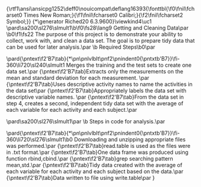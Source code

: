 {\rtf1\ansi\ansicpg1252\deff0\nouicompat\deflang16393{\fonttbl{\f0\fnil\fcharset0 Times New Roman;}{\f1\fnil\fcharset0 Calibri;}{\f2\fnil\fcharset2 Symbol;}}
{\*\generator Riched20 6.3.9600}\viewkind4\uc1 
\pard\sa200\sl276\slmult1\b\f0\fs28\lang9 Getting and Cleaning Data\par
\b0\f1\fs22 The purpose of this project is to demonstrate your ability to collect, work with, and clean a data set. The goal is to prepare tidy data that can be used for later analysis.\par
\b Required Steps\b0\par

\pard{\pntext\f2\'B7\tab}{\*\pn\pnlvlblt\pnf2\pnindent0{\pntxtb\'B7}}\fi-360\li720\sl240\slmult1 Merges the training and the test sets to create one data set.\par
{\pntext\f2\'B7\tab}Extracts only the measurements on the mean and standard deviation for each measurement. \par
{\pntext\f2\'B7\tab}Uses descriptive activity names to name the activities in the data set\par
{\pntext\f2\'B7\tab}Appropriately labels the data set with descriptive variable names. \par
{\pntext\f2\'B7\tab}From the data set in step 4, creates a second, independent tidy data set with the average of each variable for each activity and each subject.\par

\pard\sa200\sl276\slmult1\par
\b Steps in code for analysis.\par

\pard{\pntext\f2\'B7\tab}{\*\pn\pnlvlblt\pnf2\pnindent0{\pntxtb\'B7}}\fi-360\li720\sl276\slmult1\b0 Downloading and unzipping appropriate files was performed.\par
{\pntext\f2\'B7\tab}read.table is used as the files were in .txt format.\par
{\pntext\f2\'B7\tab}One data frame was produced using function rbind,cbind.\par
{\pntext\f2\'B7\tab}grep searching pattern mean,std.\par
{\pntext\f2\'B7\tab}Tidy data  created with the average of each variable for each activity and each subject based on the data.\par
{\pntext\f2\'B7\tab}Data written to file using write.table\par
}
 